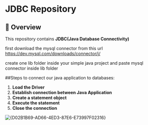 # JDBC Repository

## 🚀 Overview
This repository contains **JDBC(Java Database Connectivity)** 

first download the mysql connector from this url https://dev.mysql.com/downloads/connector/j/

create one lib folder inside your simple java project and paste mysql connector inside lib folder

##Steps to connect our java application to databases:
1. **Load the Driver**
2. **Establish connection between Java Application**
3. **Create a statement object**
4. **Execute the statement**
5. **Close the connection**

![{D02B1B69-AD66-4ED3-87E6-E73997F02316}](https://github.com/user-attachments/assets/7ba9a149-1666-4337-a5a3-c20da76470e5)
